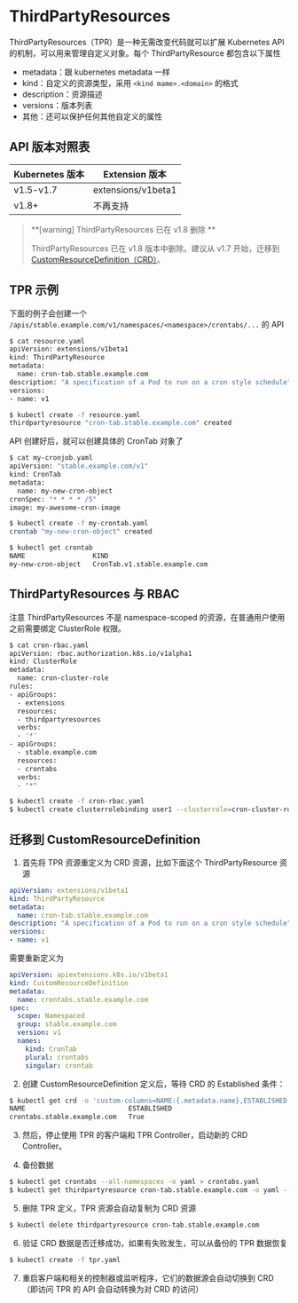 # ThirdPartyResources

ThirdPartyResources（TPR）是一种无需改变代码就可以扩展 Kubernetes API 的机制，可以用来管理自定义对象。每个 ThirdPartyResource 都包含以下属性

- metadata：跟 kubernetes metadata 一样
- kind：自定义的资源类型，采用 `<kind mame>.<domain>` 的格式
- description：资源描述
- versions：版本列表
- 其他：还可以保护任何其他自定义的属性

## API 版本对照表

| Kubernetes 版本 | Extension 版本     |
| --------------- | ------------------ |
| v1.5-v1.7       | extensions/v1beta1 |
| v1.8+           | 不再支持           |

>  **[warning] ThirdPartyResources 已在 v1.8 删除 **
>
>  ThirdPartyResources 已在 v1.8 版本中删除。建议从 v1.7 开始，迁移到 [CustomResourceDefinition（CRD）](customresourcedefinition.md)。

## TPR 示例

下面的例子会创建一个 `/apis/stable.example.com/v1/namespaces/<namespace>/crontabs/...` 的 API

```sh
$ cat resource.yaml
apiVersion: extensions/v1beta1
kind: ThirdPartyResource
metadata:
  name: cron-tab.stable.example.com
description: "A specification of a Pod to run on a cron style schedule"
versions:
- name: v1

$ kubectl create -f resource.yaml
thirdpartyresource "cron-tab.stable.example.com" created
```

API 创建好后，就可以创建具体的 CronTab 对象了

```sh
$ cat my-cronjob.yaml
apiVersion: "stable.example.com/v1"
kind: CronTab
metadata:
  name: my-new-cron-object
cronSpec: "* * * * /5"
image: my-awesome-cron-image

$ kubectl create -f my-crontab.yaml
crontab "my-new-cron-object" created

$ kubectl get crontab
NAME                 KIND
my-new-cron-object   CronTab.v1.stable.example.com
```

## ThirdPartyResources 与 RBAC

注意 ThirdPartyResources 不是 namespace-scoped 的资源，在普通用户使用之前需要绑定 ClusterRole 权限。

```sh
$ cat cron-rbac.yaml
apiVersion: rbac.authorization.k8s.io/v1alpha1
kind: ClusterRole
metadata:
  name: cron-cluster-role
rules:
- apiGroups:
  - extensions
  resources:
  - thirdpartyresources
  verbs:
  - '*'
- apiGroups:
  - stable.example.com
  resources:
  - crontabs
  verbs:
  - "*"

$ kubectl create -f cron-rbac.yaml
$ kubectl create clusterrolebinding user1 --clusterrole=cron-cluster-role --user=user1 --user=user2 --group=group1
```

## 迁移到 CustomResourceDefinition

1. 首先将 TPR 资源重定义为 CRD 资源，比如下面这个 ThirdPartyResource 资源

```yaml
apiVersion: extensions/v1beta1
kind: ThirdPartyResource
metadata:
  name: cron-tab.stable.example.com
description: "A specification of a Pod to run on a cron style schedule"
versions:
- name: v1
```

需要重新定义为

```yaml
apiVersion: apiextensions.k8s.io/v1beta1
kind: CustomResourceDefinition
metadata:
  name: crontabs.stable.example.com
spec:
  scope: Namespaced
  group: stable.example.com
  version: v1
  names:
    kind: CronTab
    plural: crontabs
    singular: crontab
```

2. 创建 CustomResourceDefinition 定义后，等待 CRD 的 Established 条件：

```sh
$ kubectl get crd -o 'custom-columns=NAME:{.metadata.name},ESTABLISHED:{.status.conditions[?(@.type=="Established")].status}'
NAME                          ESTABLISHED
crontabs.stable.example.com   True
```

3. 然后，停止使用 TPR 的客户端和 TPR Controller，启动新的 CRD Controller。

4. 备份数据

```sh
$ kubectl get crontabs --all-namespaces -o yaml > crontabs.yaml
$ kubectl get thirdpartyresource cron-tab.stable.example.com -o yaml --export > tpr.yaml
```

5. 删除 TPR 定义，TPR 资源会自动复制为 CRD 资源

```sh
$ kubectl delete thirdpartyresource cron-tab.stable.example.com
```

6. 验证 CRD 数据是否迁移成功，如果有失败发生，可以从备份的 TPR 数据恢复

```sh
$ kubectl create -f tpr.yaml
```

7. 重启客户端和相关的控制器或监听程序，它们的数据源会自动切换到 CRD（即访问 TPR 的 API 会自动转换为对 CRD 的访问）
